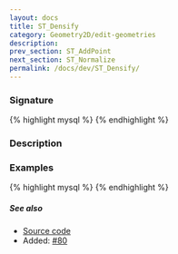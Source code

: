 ```yaml
---
layout: docs
title: ST_Densify
category: Geometry2D/edit-geometries
description: 
prev_section: ST_AddPoint
next_section: ST_Normalize
permalink: /docs/dev/ST_Densify/
---
```


### Signature

{% highlight mysql %}
{% endhighlight %}

### Description

### Examples

{% highlight mysql %}
{% endhighlight %}

##### See also

* <a href="https://github.com/irstv/H2GIS/blob/master/h2spatial-ext/src/main/java/org/h2gis/h2spatialext/function/spatial/edit/ST_Densify.java" target="_blank">Source code</a>
* Added: <a href="https://github.com/irstv/H2GIS/pull/80" target="_blank">#80</a>
